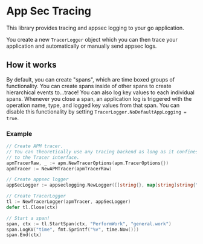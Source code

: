 # App Sec Tracing

This library provides tracing and appsec logging to your go application.

You create a new `TracerLogger` object which you can then trace your application and automatically or manually send appsec logs.

## How it works

By default, you can create "spans", which are time boxed groups of functionality.  You can create spans inside of other spans to create hierarchical events to...trace! You can also log key values to each individual spans.
Whenever you close a span, an application log is triggered with the operation name, type, and logged key values from that span.  You can disable this functionality by setting `TracerLogger.NoDefaultAppLogging = true`.

### Example

```go
// Create APM tracer.
// You can theoretically use any tracing backend as long as it confines
// to the Tracer interface.
apmTracerRaw, _ := apm.NewTracerOptions(apm.TracerOptions{})
apmTracer := NewAPMTracer(apmTracerRaw)

// Create appsec logger
appSecLogger := appseclogging.NewLogger([]string{}, map[string]string{"environment": "prod"})

// Create TracerLogger
tl := NewTracerLogger(apmTracer, appSecLogger)
defer tl.Close(ctx)

// Start a span!
span, ctx := tl.StartSpan(ctx, "PerformWork", "general.work")
span.LogKV("time", fmt.Sprintf("%v", time.Now()))
span.End(ctx)
```
